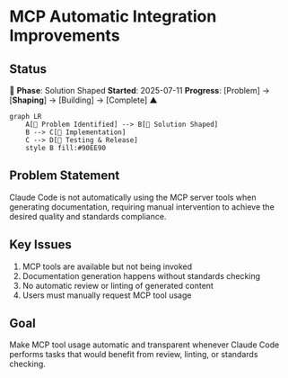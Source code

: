 # MCP Automatic Integration Improvements

## Status

🌿 **Phase**: Solution Shaped
**Started**: 2025-07-11
**Progress**: [Problem] → [**Shaping**] → [Building] → [Complete]
                           ▲

```mermaid
graph LR
    A[🌱 Problem Identified] --> B[🌿 Solution Shaped]
    B --> C[🌳 Implementation]
    C --> D[🍃 Testing & Release]
    style B fill:#90EE90
```

## Problem Statement

Claude Code is not automatically using the MCP server tools when generating documentation, requiring manual intervention to achieve the desired quality and standards compliance.

## Key Issues

1. MCP tools are available but not being invoked
2. Documentation generation happens without standards checking
3. No automatic review or linting of generated content
4. Users must manually request MCP tool usage

## Goal

Make MCP tool usage automatic and transparent whenever Claude Code performs tasks that would benefit from review, linting, or standards checking.